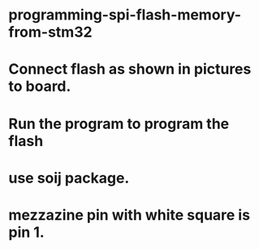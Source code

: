 # programming-spi-flash-memory-from-stm32
# Connect flash as shown in pictures to board.
# Run the program to program the flash
# use soij package. 
# mezzazine pin with white square is pin 1.

